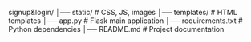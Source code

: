 signup&login/
│── static/           # CSS, JS, images
│── templates/        # HTML templates
│── app.py            # Flask main application
│── requirements.txt  # Python dependencies
│── README.md         # Project documentation
